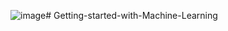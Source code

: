 ![image](https://github.com/user-attachments/assets/12aec303-3a7b-4f2a-a05b-a1b83dc99d0f)# Getting-started-with-Machine-Learning

